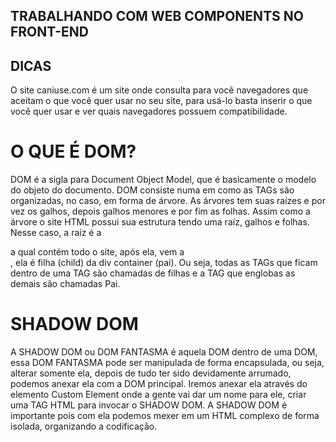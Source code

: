 ## TRABALHANDO COM WEB COMPONENTS NO FRONT-END

## DICAS

O site caniuse.com é um site onde consulta para você navegadores que aceitam o que você quer usar no seu site, para usá-lo basta inserir o que você quer usar e ver quais navegadores possuem compatibilidade.


# O QUE É DOM?

DOM é a sigla para Document Object Model, que é basicamente o modelo do objeto do documento.
DOM consiste numa em como as TAGs são organizadas, no caso, em forma de árvore. As árvores tem suas raízes e por vez os galhos, depois galhos menores e por fim as folhas. 
Assim como a árvore o site HTML possui sua estrutura tendo uma raíz, galhos e folhas. Nesse caso, a raíz é a <div class="container"> a qual contém todo o site, após ela, vem a <div class="card">, ela é filha (child) da div container (pai). Ou seja, todas as TAGs que ficam dentro de uma TAG são chamadas de filhas e a TAG que englobas as demais são chamadas Pai.

# SHADOW DOM

A SHADOW DOM ou DOM FANTASMA é aquela DOM dentro de uma DOM, essa DOM FANTASMA pode ser manipulada de forma encapsulada, ou seja, alterar somente ela, depois de tudo ter sido devidamente arrumado, podemos anexar ela com a DOM principal. Iremos anexar ela através do elemento Custom Element onde a gente vai dar um nome para ele, criar uma TAG HTML para invocar o SHADOW DOM.
A SHADOW DOM é importante pois com ela podemos mexer em um HTML complexo de forma isolada, organizando a codificação.